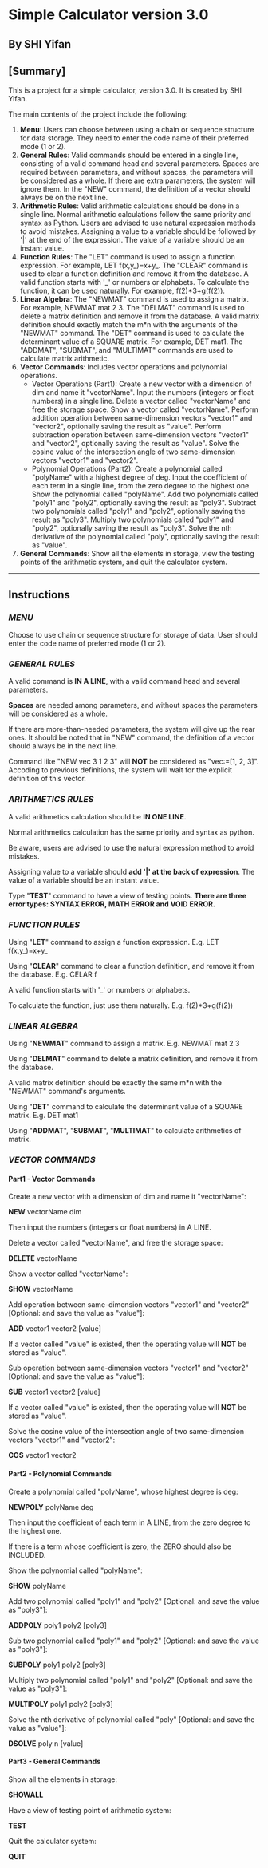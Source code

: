 # Simple Calculator version 3.0

## By SHI Yifan

## **[Summary]**

This is a project for a simple calculator, version 3.0. It is created by SHI Yifan.

The main contents of the project include the following:

1. **Menu**: Users can choose between using a chain or sequence structure for data storage. They need to enter the code name of their preferred mode (1 or 2).
2. **General Rules**: Valid commands should be entered in a single line, consisting of a valid command head and several parameters. Spaces are required between parameters, and without spaces, the parameters will be considered as a whole. If there are extra parameters, the system will ignore them. In the "NEW" command, the definition of a vector should always be on the next line.
3. **Arithmetic Rules**: Valid arithmetic calculations should be done in a single line. Normal arithmetic calculations follow the same priority and syntax as Python. Users are advised to use natural expression methods to avoid mistakes. Assigning a value to a variable should be followed by '|' at the end of the expression. The value of a variable should be an instant value.
4. **Function Rules**: The "LET" command is used to assign a function expression. For example, LET f(x,y_)=x+y_. The "CLEAR" command is used to clear a function definition and remove it from the database. A valid function starts with '_' or numbers or alphabets. To calculate the function, it can be used naturally. For example, f(2)*3+g(f(2)).
5. **Linear Algebra**: The "NEWMAT" command is used to assign a matrix. For example, NEWMAT mat 2 3. The "DELMAT" command is used to delete a matrix definition and remove it from the database. A valid matrix definition should exactly match the m*n with the arguments of the "NEWMAT" command. The "DET" command is used to calculate the determinant value of a SQUARE matrix. For example, DET mat1. The "ADDMAT", "SUBMAT", and "MULTIMAT" commands are used to calculate matrix arithmetic.
6. **Vector Commands**: Includes vector operations and polynomial operations.
   - Vector Operations (Part1): Create a new vector with a dimension of dim and name it "vectorName". Input the numbers (integers or float numbers) in a single line. Delete a vector called "vectorName" and free the storage space. Show a vector called "vectorName". Perform addition operation between same-dimension vectors "vector1" and "vector2", optionally saving the result as "value". Perform subtraction operation between same-dimension vectors "vector1" and "vector2", optionally saving the result as "value". Solve the cosine value of the intersection angle of two same-dimension vectors "vector1" and "vector2".
   - Polynomial Operations (Part2): Create a polynomial called "polyName" with a highest degree of deg. Input the coefficient of each term in a single line, from the zero degree to the highest one. Show the polynomial called "polyName". Add two polynomials called "poly1" and "poly2", optionally saving the result as "poly3". Subtract two polynomials called "poly1" and "poly2", optionally saving the result as "poly3". Multiply two polynomials called "poly1" and "poly2", optionally saving the result as "poly3". Solve the nth derivative of the polynomial called "poly", optionally saving the result as "value".
7. **General Commands**: Show all the elements in storage, view the testing points of the arithmetic system, and quit the calculator system.

---

## Instructions

### *MENU*
Choose to use chain or sequence structure for storage of data.
User should enter the code name of preferred mode (1 or 2).

### *GENERAL RULES*
A valid command is **IN A LINE**, with a valid command head and several parameters.

**Spaces** are needed among parameters, and without spaces the parameters will be considered as a whole.

If there are more-than-needed parameters, the system will give up the rear ones.
It should be noted that in "NEW" command, the definition of a vector should always be in the next line.

Command like "NEW vec 3 1 2 3" will **NOT** be considered as "vec:=[1, 2, 3]".
Accoding to previous definitions, the system will wait for the explicit definition of this vector.

### *ARITHMETICS RULES*

A valid arithmetics calculation should be **IN ONE LINE**.

Normal arithmetics calculation has the same priority and syntax as python.

Be aware, users are advised to use the natural expression method to avoid mistakes.

Assigning value to a variable should **add '|' at the back of expression**.
The value of a variable should be an instant value.

Type "**TEST**" command to have a view of testing points.
**There are three error types: SYNTAX ERROR, MATH ERROR and VOID ERROR.**

### *FUNCTION RULES*

Using "**LET**" command to assign a function expression. E.g. LET f(x,y_)=x+y_

Using "**CLEAR**" command to clear a function definition, and remove it from the database. E.g. CELAR f

A valid function starts with '_' or numbers or alphabets.

To calculate the function, just use them naturally. E.g. f(2)*3+g(f(2))

### *LINEAR ALGEBRA*

Using "**NEWMAT**" command to assign a matrix. E.g. NEWMAT mat 2 3

Using "**DELMAT**" command to delete a matrix definition, and remove it from the database.

A valid matrix definition should be exactly the same m*n with the "NEWMAT" command's arguments.

Using "**DET**" command to calculate the determinant value of a SQUARE matrix. E.g. DET mat1

Using "**ADDMAT**", "**SUBMAT**", "**MULTIMAT**" to calculate arithmetics of matrix.

### *VECTOR COMMANDS*

#### Part1 - Vector Commands

Create a new vector with a dimension of dim and name it "vectorName":

**NEW** vectorName dim

Then input the numbers (integers or float numbers) in A LINE.

Delete a vector called "vectorName", and free the storage space:

**DELETE** vectorName

Show a vector called "vectorName":

**SHOW** vectorName

Add operation between same-dimension vectors "vector1" and "vector2" [Optional: and save the value as "value"]:

**ADD** vector1 vector2 [value]

If a vector called "value" is existed, then the operating value will **NOT** be stored as "value".

Sub operation between same-dimension vectors "vector1" and "vector2" [Optional: and save the value as "value"]:

**SUB** vector1 vector2 [value]

If a vector called "value" is existed, then the operating value will **NOT** be stored as "value".

Solve the cosine value of the intersection angle of two same-dimension vectors "vector1" and "vector2":

**COS** vector1 vector2

#### Part2 - Polynomial Commands

Create a polynomial called "polyName", whose highest degree is deg:

**NEWPOLY** polyName deg

Then input the coefficient of each term in A LINE, from the zero degree to the highest one.

If there is a term whose coefficient is zero, the ZERO should also be INCLUDED.

Show the polynomial called "polyName":

**SHOW** polyName

Add two polynomial called "poly1" and "poly2" [Optional: and save the value as "poly3"]:

**ADDPOLY** poly1 poly2 [poly3]

Sub two polynomial called "poly1" and "poly2" [Optional: and save the value as "poly3"]:

**SUBPOLY** poly1 poly2 [poly3]

Multiply two polynomial called "poly1" and "poly2" [Optional: and save the value as "poly3"]:

**MULTIPOLY** poly1 poly2 [poly3]

Solve the nth derivative of polynomial called "poly" [Optional: and save the value as "value"]:

**DSOLVE** poly n [value]

#### Part3 - General Commands

Show all the elements in storage:

**SHOWALL**

Have a view of testing point of arithmetic system:

**TEST**

Quit the calculator system:

**QUIT**
